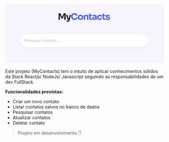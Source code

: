
![capa.png](src/assets/images/capa.png)

Este projeto (MyContacts) tem o intuito de aplicar conhecimentos sólidos da Stack Reactjs/ NodeJs/ Javascript seguindo as responsabilidades de um dev FullStack.

**Funcionalidades previstas:**

- Criar um novo contato
- Listar contatos salvos no banco de dados
- Pesquisar contatos
- Atualizar contatos
- Deletar contato

> Projeto em desenvolvimento ✋
>
